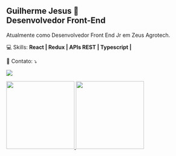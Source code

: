 <h2>
<strong>Guilherme Jesus 👋</strong>
<br>
Desenvolvedor Front-End
</h2>

<p align="left"> 
Atualmente como Desenvolvedor Front End Jr em Zeus Agrotech.
</p>

<p align="left">
  💻 Skills: <strong> React | Redux | APIs REST | Typescript | </strong>
</p>

<p align="left">
  💌 Contato: ⤵️
</p>

<p align="left">
  <a href="https://www.linkedin.com/in/guilhermehcj/" alt="Linkedin">
  <img src="https://img.shields.io/badge/-Linkedin-0e76a8?style=flat-square&logo=Linkedin&logoColor=white&link=https://www.linkedin.com/in/guilhermehcj/" /></a>
</p>

<div>
<a href="https://github.com/Guilherme-Jesus">
<img height="180em" src="https://github-readme-stats.vercel.app/api/top-langs/?username=Guilherme-Jesus&layout=compact&langs_count=10&theme=github_dark"/>
<img height="180em" src="https://github-readme-stats.vercel.app/api?username=Guilherme-Jesus&show_icons=true&theme=merko&include_all_commits=true&count_private=true"/>
<!-- <img height="180em" src="https://github-readme-stats.vercel.app/api?username=Guilherme-Jesus&show_icons=true&theme=tokyonight&include_all_commits=true&count_private=true&hide=stars,issues,contribs"/> -->
</div>
